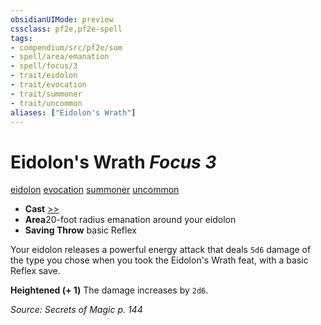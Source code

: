 ```yaml
---
obsidianUIMode: preview
cssclass: pf2e,pf2e-spell
tags:
- compendium/src/pf2e/som
- spell/area/emanation
- spell/focus/3
- trait/eidolon
- trait/evocation
- trait/summoner
- trait/uncommon
aliases: ["Eidolon's Wrath"]
---
```

# Eidolon's Wrath *Focus 3*   
[eidolon](/rules/traits/eidolon-som.md)  [evocation](/rules/traits/evocation.md)  [summoner](/rules/traits/summoner-som.md)  [uncommon](/rules/traits/uncommon.md)  

- **Cast** [>>](/rules/core-rulebook/chapter-9-playing-the-game.md#Actions "Two-Action") 
- **Area**20-foot radius emanation around your eidolon
- **Saving Throw**  basic Reflex

Your eidolon releases a powerful energy attack that deals `5d6` damage of the type you chose when you took the Eidolon's Wrath feat, with a basic Reflex save.

**Heightened (+ 1)** The damage increases by `2d6`.

*Source: Secrets of Magic p. 144*
